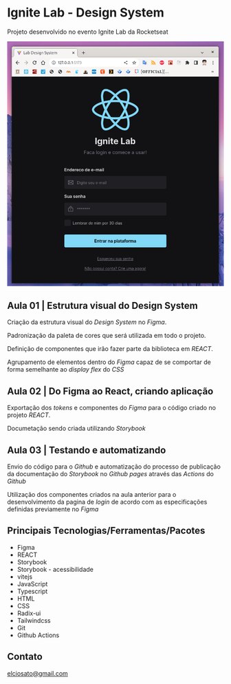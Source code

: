 # Ignite Lab - Design System

Projeto desenvolvido no evento Ignite Lab da Rocketseat

![preview](./.github/assets/preview.png)
## Aula 01 | Estrutura visual do Design System

Criação da estrutura visual do *Design System* no *Figma*.

Padronização da paleta de cores que será utilizada em todo o projeto.

Definição de componentes que irão fazer parte da biblioteca em *REACT*.

Agrupamento de elementos dentro do *Figma* capaz de se comportar de forma semelhante ao *display flex* do *CSS*


## Aula 02 | Do Figma ao React, criando aplicação

Exportação dos *tokens* e componentes do *Figma* para o código criado no projeto *REACT*.

Documetação sendo criada utilizando *Storybook*


## Aula 03 | Testando e automatizando

Envio do código para o *Github* e automatização do processo de publicação da documentação do *Storybook* no *Github pages* através das *Actions* do *Github*

Utilização dos componentes criados na aula anterior para o desenvolvimento da pagina de *login* de acordo com as especificações definidas previamente no *Figma*

## Principais Tecnologias/Ferramentas/Pacotes

- Figma
- REACT
- Storybook
- Storybook - acessibilidade
- vitejs
- JavaScript
- Typescript
- HTML
- CSS
- Radix-ui
- Tailwindcss
- Git
- Github Actions

## Contato

elciosato@gmail.com